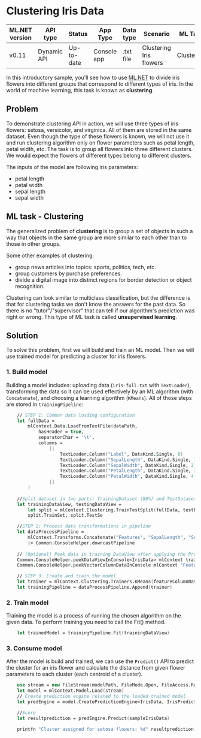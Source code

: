 # Clustering Iris Data

| ML.NET version | API type          | Status                        | App Type    | Data type | Scenario            | ML Task                   | Algorithms                  |
|----------------|-------------------|-------------------------------|-------------|-----------|---------------------|---------------------------|-----------------------------|
| v0.11           | Dynamic API | Up-to-date | Console app | .txt file | Clustering Iris flowers | Clustering | K-means++ |

In this introductory sample, you'll see how to use [ML.NET](https://www.microsoft.com/net/learn/apps/machine-learning-and-ai/ml-dotnet) to divide iris flowers into different groups that correspond to different types of iris. In the world of machine learning, this task is known as **clustering**.

## Problem
To demonstrate clustering API in action, we will use three types of iris flowers: setosa, versicolor, and virginica. All of them are stored in the same dataset. Even though the type of these flowers is known, we will not use it and run clustering algorithm only on flower parameters such as petal length, petal width, etc. The task is to group all flowers into three different clusters. We would expect the flowers of different types belong to different clusters.

The inputs of the model are following iris parameters:
* petal length
* petal width
* sepal length
* sepal width

## ML task - Clustering
The generalized problem of **clustering** is to group a set of objects in such a way that objects in the same group are more similar to each other than to those in other groups.

Some other examples of clustering:
* group news articles into topics: sports, politics, tech, etc.
* group customers by purchase preferences.
* divide a digital image into distinct regions for border detection or object recognition.

Clustering can look similar to multiclass classification, but the difference is that for clustering tasks we don't know the answers for the past data. So there is no "tutor"/"supervisor" that can tell if our algorithm's prediction was right or wrong. This type of ML task is called **unsupervised learning**.

## Solution
To solve this problem, first we will build and train an ML model. Then we will use trained model for predicting a cluster for iris flowers.

### 1. Build model

Building a model includes: uploading data (`iris-full.txt` with `TextLoader`), transforming the data so it can be used effectively by an ML algorithm (with `Concatenate`), and choosing a learning algorithm (`KMeans`). All of those steps are stored in `trainingPipeline`:

```fsharp
    // STEP 1: Common data loading configuration
    let fullData = 
        mlContext.Data.LoadFromTextFile(dataPath,
            hasHeader = true,
            separatorChar = '\t',
            columns =
                [|
                    TextLoader.Column("Label", DataKind.Single, 0)
                    TextLoader.Column("SepalLength", DataKind.Single, 1)
                    TextLoader.Column("SepalWidth", DataKind.Single, 2)
                    TextLoader.Column("PetalLength", DataKind.Single, 3)
                    TextLoader.Column("PetalWidth", DataKind.Single, 4)
                |]
        )
    
    //Split dataset in two parts: TrainingDataset (80%) and TestDataset (20%)
    let trainingDataView, testingDataView = 
        let split = mlContext.Clustering.TrainTestSplit(fullData, testFraction = 0.2)
        split.TrainSet, split.TestSe

    //STEP 2: Process data transformations in pipeline
    let dataProcessPipeline = 
        mlContext.Transforms.Concatenate("Features", "SepalLength", "SepalWidth", "PetalLength", "PetalWidth") 
        |> Common.ConsoleHelper.downcastPipeline
        
    // (Optional) Peek data in training DataView after applying the ProcessPipeline's transformations  
    Common.ConsoleHelper.peekDataViewInConsole<IrisData> mlContext trainingDataView dataProcessPipeline 10 |> ignore
    Common.ConsoleHelper.peekVectorColumnDataInConsole mlContext "Features" trainingDataView dataProcessPipeline 10 |> ignore

    // STEP 3: Create and train the model     
    let trainer = mlContext.Clustering.Trainers.KMeans(featureColumnName = "Features", clustersCount = 3)
    let trainingPipeline = dataProcessPipeline.Append(trainer)

```

### 2. Train model
Training the model is a process of running the chosen algorithm on the given data. To perform training you need to call the Fit() method.

```fsharp
    let trainedModel = trainingPipeline.Fit(trainingDataView)
```
### 3. Consume model
After the model is build and trained, we can use the `Predict()` API to predict the cluster for an iris flower and calculate the distance from given flower parameters to each cluster (each centroid of a cluster).

```fsharp
    use stream = new FileStream(modelPath, FileMode.Open, FileAccess.Read, FileShare.Read)
    let model = mlContext.Model.Load(stream)
    // Create prediction engine related to the loaded trained model
    let predEngine = model.CreatePredictionEngine<IrisData, IrisPrediction>(mlContext)

    //Score
    let resultprediction = predEngine.Predict(sampleIrisData)

    printfn "Cluster assigned for setosa flowers: %d" resultprediction.SelectedClusterId

```
